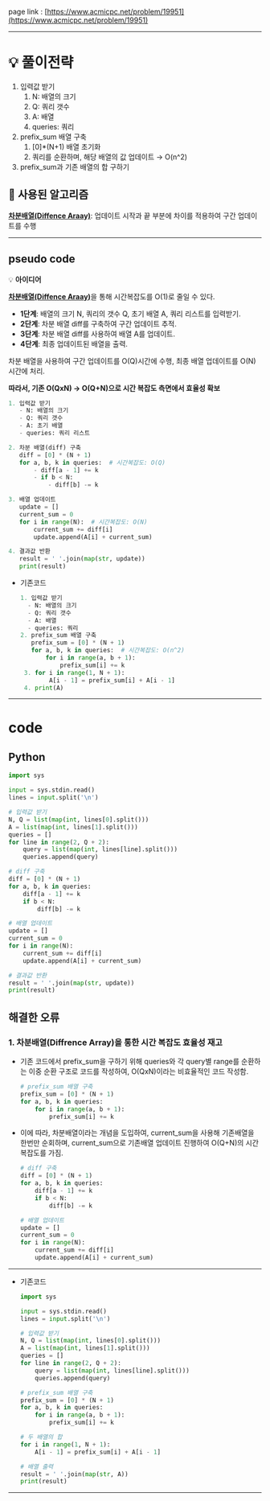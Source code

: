 page link : [https://www.acmicpc.net/problem/19951](https://www.acmicpc.net/problem/19951)

---

# 💡 풀이전략
1. 입력값 받기
    1. N: 배열의 크기
    2. Q: 쿼리 갯수
    3. A: 배열
    4. queries: 쿼리
2. prefix_sum 배열 구축
    1. [0]*(N+1) 배열 초기화
    2. 쿼리를 순환하며, 해당 배열의 값 업데이트 → O(n^2)
3. prefix_sum과 기존 배열의 합 구하기

## 🎨 사용된 알고리즘

[**차분배열(Diffence Araay)**](https://www.notion.so/c44a8d6a3c774aa89ef88ab30ecc3c41?pvs=21): 업데이트 시작과 끝 부분에 차이를 적용하여 구간 업데이트를 수행

---

## pseudo code

💡 **아이디어**

[**차분배열(Diffence Araay)**](https://www.notion.so/c44a8d6a3c774aa89ef88ab30ecc3c41?pvs=21)을 통해 시간복잡도를 O(1)로 줄일 수 있다.

- **1단계**: 배열의 크기 N, 쿼리의 갯수 Q, 초기 배열 A, 쿼리 리스트를 입력받기.
- **2단계**: 차분 배열 diff를 구축하여 구간 업데이트 추적.
- **3단계**: 차분 배열 diff를 사용하여 배열 A를 업데이트.
- **4단계**: 최종 업데이트된 배열을 출력.

차분 배열을 사용하여 구간 업데이트를 O(Q)시간에 수행, 최종 배열 업데이트를 O(N)시간에 처리.

**따라서, 기존 O(QxN) → O(Q+N)으로 시간 복잡도 측면에서 효율성 확보**

```python
1. 입력값 받기
   - N: 배열의 크기
   - Q: 쿼리 갯수
   - A: 초기 배열
   - queries: 쿼리 리스트

2. 차분 배열(diff) 구축
   diff = [0] * (N + 1)
   for a, b, k in queries:  # 시간복잡도: O(Q)
       - diff[a - 1] += k
       - if b < N:
           - diff[b] -= k

3. 배열 업데이트
   update = []
   current_sum = 0
   for i in range(N):  # 시간복잡도: O(N)
       current_sum += diff[i]
       update.append(A[i] + current_sum)

4. 결과값 반환
   result = ' '.join(map(str, update))
   print(result)
```

- 기존코드
    
    ```python
    1. 입력값 받기
      - N: 배열의 크기
      - Q: 쿼리 갯수
      - A: 배열
      - queries: 쿼리
    2. prefix_sum 배열 구축
       prefix_sum = [0] * (N + 1)
       for a, b, k in queries:  # 시간복잡도: O(n^2)
           for i in range(a, b + 1):
               prefix_sum[i] += k
     3. for i in range(1, N + 1):
            A[i - 1] = prefix_sum[i] + A[i - 1]
     4. print(A)
    ```
    

---

# code

## Python

```python
import sys

input = sys.stdin.read()
lines = input.split('\n')

# 입력값 받기
N, Q = list(map(int, lines[0].split()))
A = list(map(int, lines[1].split()))
queries = []
for line in range(2, Q + 2):
    query = list(map(int, lines[line].split()))
    queries.append(query)

# diff 구축
diff = [0] * (N + 1)
for a, b, k in queries:
    diff[a - 1] += k
    if b < N:
        diff[b] -= k

# 배열 업데이트
update = []
current_sum = 0
for i in range(N):
    current_sum += diff[i]
    update.append(A[i] + current_sum)

# 결과값 반환
result = ' '.join(map(str, update))
print(result)
```

## 해결한 오류

### 1. 차분배열(Diffrence Array)을 통한 시간 복잡도 효율성 재고

- 기존 코드에서 prefix_sum을 구하기 위해 queries와 각 query별 range를 순환하는 이중 순환 구조로 코드를 작성하여, O(QxN)이라는 비효율적인 코드 작성함.
    
    ```python
    # prefix_sum 배열 구축
    prefix_sum = [0] * (N + 1)
    for a, b, k in queries:
        for i in range(a, b + 1):
            prefix_sum[i] += k
    ```
    
- 이에 따라, 차분배열이라는 개념을 도입하여, current_sum을 사용해 기존배열을 한번만 순회하며, current_sum으로 기존배열 업데이트 진행하여 O(Q+N)의 시간 복잡도를 가짐.
    
    ```python
    # diff 구축
    diff = [0] * (N + 1)
    for a, b, k in queries:
        diff[a - 1] += k
        if b < N:
            diff[b] -= k
    
    # 배열 업데이트
    update = []
    current_sum = 0
    for i in range(N):
        current_sum += diff[i]
        update.append(A[i] + current_sum)
    ```
    

---

- 기존코드
    
    ```python
    import sys
    
    input = sys.stdin.read()
    lines = input.split('\n')
    
    # 입력값 받기
    N, Q = list(map(int, lines[0].split()))
    A = list(map(int, lines[1].split()))
    queries = []
    for line in range(2, Q + 2):
        query = list(map(int, lines[line].split()))
        queries.append(query)
    
    # prefix_sum 배열 구축
    prefix_sum = [0] * (N + 1)
    for a, b, k in queries:
        for i in range(a, b + 1):
            prefix_sum[i] += k
    
    # 두 배열의 합
    for i in range(1, N + 1):
        A[i - 1] = prefix_sum[i] + A[i - 1]
    
    # 배열 출력
    result = ' '.join(map(str, A))
    print(result)
    ```

---
